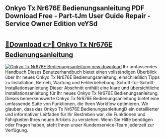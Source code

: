 ## Onkyo Tx Nr676E Bedienungsanleitung PDF Download Free - Part-tJm User Guide Repair - Service Owner Edition veYSd

# <h2><a href="http://df450xa.blite.top/?on=Onkyo+Tx+Nr676E+Bedienungsanleitung">🔗Download 👉🔴 Onkyo Tx Nr676E Bedienungsanleitung</a></h2>

[![Onkyo Tx Nr676E Bedienungsanleitung new download](https://i.imgur.com/lujVjoI.png)](http://df450xa.blite.top/?on=Onkyo+Tx+Nr676E+Bedienungsanleitung)
Ihr umfassendes Handbuch Dieses Benutzerhandbuch bietet einen vollständigen Überblick über Ihr neues Onkyo Tx Nr676E Bedienungsanleitung, einschließlich Tipps zu Installation, Betrieb, Wartung und Fehlerbehebung. Schritt-für-Schritt-Installationsanleitung Dieser Abschnitt enthält eine klare und übersichtliche Installationsanleitung für Ihr neues Onkyo Tx Nr676E Bedienungsanleitung. Dieses bemerkenswerte Onkyo Tx Nr676E Bedienungsanleitung bietet eine umfassende Suite von Funktionen, die Ihren Workflow optimieren. Wir glauben, dass das Onkyo Tx Nr676E BedienungsanleitungD ein detaillierter und informativer Leitfaden für Ihr Bestreben war, die Funktionen und Fähigkeiten Ihres neuen Artikels zu verstehen. Wenn Sie Hilfe benötigen oder Fragen haben, steht Ihnen unser Kundenservice-Team jederzeit zur Verfügung.
